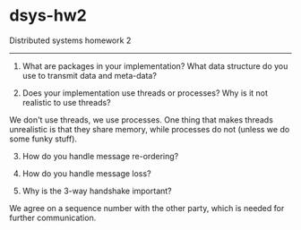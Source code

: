 # dsys-hw2

Distributed systems homework 2

---

1. What are packages in your implementation? What data structure do you use to transmit data and meta-data?

2. Does your implementation use threads or processes? Why is it not realistic to use threads?

We don't use threads, we use processes. One thing that makes threads unrealistic is that they share memory, while processes do not (unless we do some funky stuff).

3. How do you handle message re-ordering?

4. How do you handle message loss?

5. Why is the 3-way handshake important?

We agree on a sequence number with the other party, which is needed for further communication.
